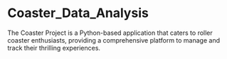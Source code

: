 # Coaster_Data_Analysis
The Coaster Project is a Python-based application that caters to roller coaster enthusiasts, providing a comprehensive platform to manage and track their thrilling experiences. 
